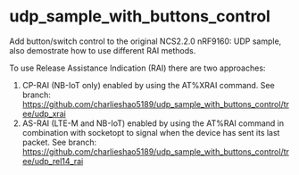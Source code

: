 # udp_sample_with_buttons_control
Add button/switch control to the original NCS2.2.0 nRF9160: UDP sample, also demostrate how to use different RAI methods.

To use Release Assistance Indication (RAI) there are two approaches:
1. CP-RAI (NB-IoT only) enabled by using the AT%XRAI command. See branch: https://github.com/charlieshao5189/udp_sample_with_buttons_control/tree/udp_xrai
2. AS-RAI (LTE-M and NB-IoT) enabled by using the AT%RAI command in combination with socketopt to signal when the device has sent its last packet. See branch: https://github.com/charlieshao5189/udp_sample_with_buttons_control/tree/udp_rel14_rai
